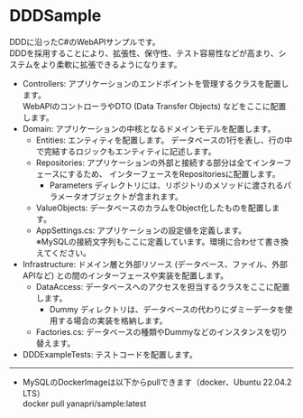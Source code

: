 # DDDSample
 DDDに沿ったC#のWebAPIサンプルです。  
 DDDを採用することにより、拡張性、保守性、テスト容易性などが高まり、システムをより柔軟に拡張できるようになります。

- Controllers: アプリケーションのエンドポイントを管理するクラスを配置します。  
WebAPIのコントローラやDTO (Data Transfer Objects) などをここに配置します。  
- Domain: アプリケーションの中核となるドメインモデルを配置します。  
    - Entities: エンティティを配置します。 
    データベースの1行を表し、行の中で完結するロジックもエンティティに記述します。
    - Repositories: アプリケーションの外部と接続する部分は全てインターフェースにするため、
    インターフェースをRepositoriesに配置します。
        - Parameters ディレクトリには、リポジトリのメソッドに渡されるパラメータオブジェクトが含まれます。  
    - ValueObjects: データベースのカラムをObject化したものを配置します。
    - AppSettings.cs: アプリケーションの設定値を定義します。  
    ※MySQLの接続文字列もここに定義しています。環境に合わせて書き換えてください。
- Infrastructure: ドメイン層と外部リソース (データベース、ファイル、外部APIなど) との間のインターフェースや実装を配置します。  
    - DataAccess: データベースへのアクセスを担当するクラスをここに配置します。  
        - Dummy ディレクトリは、データベースの代わりにダミーデータを使用する場合の実装を格納します。   
    - Factories.cs: データベースの種類やDummyなどのインスタンスを切り替えます。
- DDDExampleTests: テストコードを配置します。  

---
- MySQLのDockerImageは以下からpullできます（docker、Ubuntu 22.04.2 LTS）  
docker pull yanapri/sample:latest  
